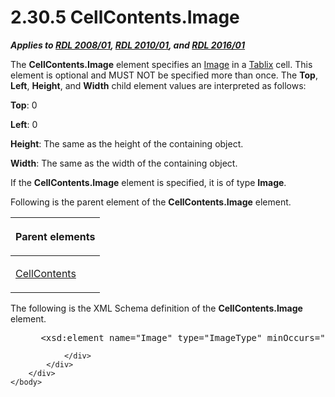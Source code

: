 <html dir="LTR" xmlns:mshelp="http://msdn.microsoft.com/mshelp" xmlns:ddue="http://ddue.schemas.microsoft.com/authoring/2003/5" xmlns:xlink="http://www.w3.org/1999/xlink" xmlns:tool="http://www.microsoft.com/tooltip">
    <head>
        <meta http-equiv="Content-Type" content="text/html; CHARSET=utf-8"></meta>
        <meta name="save" content="history"></meta>
        <title>2.30.5 CellContents.Image</title>
        <xml>
            <mshelp:toctitle title="2.30.5 CellContents.Image"></mshelp:toctitle>
            <mshelp:rltitle title="[MS-RDL]: CellContents.Image"></mshelp:rltitle>
            <mshelp:keyword index="A" term="09dceeb9-3f84-499f-b37a-2f6138eed780"></mshelp:keyword>
            <mshelp:attr name="DCSext.ContentType" value="open specification"></mshelp:attr>
            <mshelp:attr name="AssetID" value="09dceeb9-3f84-499f-b37a-2f6138eed780"></mshelp:attr>
            <mshelp:attr name="TopicType" value="kbRef"></mshelp:attr>
            <mshelp:attr name="DCSext.Title" value="[MS-RDL]: CellContents.Image" />
        </xml>
    </head>
    <body>
        <div id="header">
            <h1 class="heading">2.30.5 CellContents.Image</h1>
        </div>
        <div id="mainSection">
            <div id="mainBody">
                <div id="allHistory" class="saveHistory"></div>
                <div id="sectionSection0" class="section" name="collapseableSection">
                    

<p><b><i>Applies to </i></b><a href="1e855f94-4617-47e4-b89e-0856c6cb420f.md"><b><i>RDL 2008/01</i></b></a><b><i>,
</i></b><a href="3428e690-a348-4ec7-8a6a-8efb42d2cdee.md"><b><i>RDL 2010/01</i></b></a><b><i>,
and </i></b><a href="52ce3983-2bfc-4e72-9359-42aaf5fe4509.md"><b><i>RDL 2016/01</i></b></a></p>

<p>The <b>CellContents.Image</b> element specifies an <a href="63e1e5ab-7c49-4f62-8dbd-62d85de2b153.md">Image</a> in a <a href="e42fb86e-799a-4202-8845-ac38831efccb.md">Tablix</a> cell. This element
is optional and MUST NOT be specified more than once. The <b>Top</b>, <b>Left</b>,
<b>Height</b>, and <b>Width</b> child element values are interpreted as
follows:</p>

<p><b>Top</b>: 0</p>

<p><b>Left</b>: 0</p>

<p><b>Height</b>: The same as the height of the
containing object.</p>

<p><b>Width</b>: The same as the width of the containing
object.</p>

<p>If the <b>CellContents.Image</b> element is specified, it is
of type <b>Image</b>.</p>

<p>Following is the parent element of the <b>CellContents.Image</b>
element.</p>

<table>
 <thead>
  <tr>
   <th>
   <p>Parent elements</p>
   </th>
  </tr>
 </thead>
 <tr>
  <td>
  <p><a href="43ccec32-ec37-401c-ba8a-edbfa74e42f4.md">CellContents</a></p>
  </td>
 </tr>
</table>

<p>The following is the XML Schema definition of the <b>CellContents.Image</b>
element.</p>

<dl>
<dd>
<div><pre> &lt;xsd:element name=&quot;Image&quot; type=&quot;ImageType&quot; minOccurs=&quot;0&quot; maxOccurs=&quot;1&quot; /&gt; 
</pre></div>
</dd></dl>


                </div>
            </div>
        </div>
    </body>
</html>